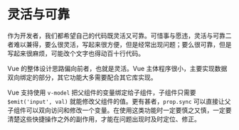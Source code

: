 灵活与可靠
============

作为开发者，我们都希望自己的代码既灵活又可靠。可惜事与愿违，灵活与可靠二者难以兼得，要么很灵活，写起来很方便，但是经常出现问题；要么很可靠，但是写起来很麻烦，可能改个文字也得动百十行代码。

Vue 的整体设计思路偏向前者，也就是灵活。Vue 主体程序很小，主要实现数据双向绑定的部分，其它功能大多需要配合其它库实现。

Vue 支持使用 `v-model` 把父组件的变量绑定给子组件，子组件只需要 `$emit('input', val)` 就能修改父组件的值。更有甚者，`prop.sync` 可以直接让父子组件可以双向访问和修改一个变量。在使用这类功能时一定要慎之又慎，一定要清楚这些快捷操作之外的副作用，才能在问题出现时及时定位、修正。

